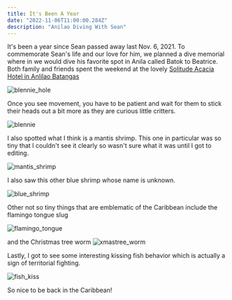 ```yaml
---
title: It's Been A Year
date: "2022-11-06T11:00:00.284Z"
description: "Anilao Diving With Sean"
---
```


It's been a year since Sean passed away last Nov. 6, 2021. To commemorate Sean's life and our love for him, we planned a dive memorial where in we would dive his favorite spot in Anila called Batok to Beatrice. Both family and friends spent the weekend at the lovely <a href="" target="_blank">Solitude Acacia Hotel in Anlilao Batangas</a>

![blennie_hole](./blennie_hole.jpg)

Once you see movement, you have to be patient and wait for them to stick their heads out a bit more as they are curious little critters.

![blennie](./blennie.jpg)

I also spotted what I think is a mantis shrimp. This one in particular was so tiny that I couldn't see it clearly so wasn't sure what it was until I got to editing.

![mantis_shrimp](./mantis_shrimp.jpg)

I also saw this other blue shrimp whose name is unknown.

![blue_shrimp](./blue_shrimp.jpg)

Other not so tiny things that are emblematic of the Caribbean include the flamingo tongue slug

![flamingo_tongue](./flamingo_tongue.jpg)

and the Christmas tree worm ![xmastree_worm](./xmastree_worm.jpg)

Lastly, I got to see some interesting kissing fish behavior which is actually a sign of territorial fighting.

![fish_kiss](./fish_kiss.jpg)

So nice to be back in the Caribbean!
